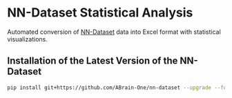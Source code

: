 # NN-Dataset Statistical Analysis

<p>Automated conversion of <a href="https://github.com/ABrain-One/nn-dataset" target="_blank" rel="noopener noreferrer">NN-Dataset</a> data into Excel format with statistical visualizations.</p>

## Installation of the Latest Version of the NN-Dataset

```bash
pip install git+https://github.com/ABrain-One/nn-dataset --upgrade --force --extra-index-url https://download.pytorch.org/whl/cu124
```

